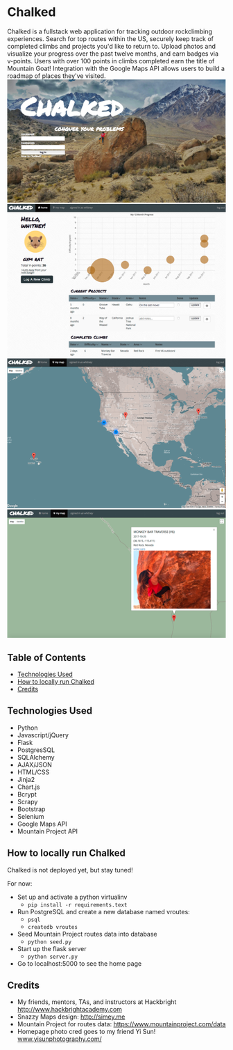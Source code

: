 # Chalked

Chalked is a fullstack web application for tracking outdoor rockclimbing experiences. Search for top routes within the US, securely keep track of completed climbs and projects you'd like to return to. Upload photos and visualize your progress over the past twelve months, and earn badges via v-points. Users with over 100 points in climbs completed earn the title of Mountain Goat! Integration with the Google Maps API allows users to build a roadmap of places they've visited. ![Chalked Homepage](/static/homepage.png)
![Chalked User Log](/static/log.png)
![Chalked Map](/static/map.png)
![Chalked User](/static/user-photo.png)


## Table of Contents
* [Technologies Used](#technologiesused)
* [How to locally run Chalked](#run)
* [Credits](#credits)


## <a name="technologiesused"></a>Technologies Used

* Python
* Javascript/jQuery
* Flask
* PostgresSQL
* SQLAlchemy
* AJAX/JSON
* HTML/CSS
* Jinja2
* Chart.js
* Bcrypt
* Scrapy
* Bootstrap
* Selenium
* Google Maps API
* Mountain Project API


## <a name="run"></a>How to locally run Chalked
Chalked is not deployed yet, but stay tuned!

For now:

* Set up and activate a python virtualinv
    * `pip install -r requirements.text`
* Run PostgreSQL and create a new database named vroutes:
    * `psql`
    * `createdb vroutes`
* Seed Mountain Project routes data into database
    * `python seed.py`
* Start up the flask server
    * `python server.py`
* Go to localhost:5000 to see the home page

## <a name="credits"></a>Credits

* My friends, mentors, TAs, and instructors at Hackbright http://www.hackbrightacademy.com
* Snazzy Maps design: http://simey.me 
* Mountain Project for routes data: https://www.mountainproject.com/data
* Homepage photo cred goes to my friend Yi Sun! www.yisunphotography.com/





